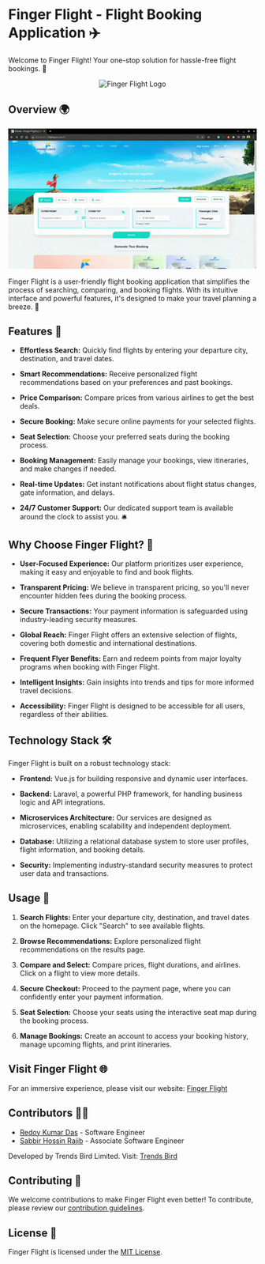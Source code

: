 # Finger Flight - Flight Booking Application ✈️


Welcome to Finger Flight! Your one-stop solution for hassle-free flight bookings. 🛫

<p align="center">
  <img src="https://fingerflights.com/wp-content/uploads/2021/08/fingerflight-logo-1.png" alt="Finger Flight Logo">
</p>

## Overview 🌍
<p align="center">
  <img src="https://raw.githubusercontent.com/Redoykumar/FingerFlights-Demo/main/Images/web.gif" alt="Finger Flight GIF">
</p>

Finger Flight is a user-friendly flight booking application that simplifies the process of searching, comparing, and booking flights. With its intuitive interface and powerful features, it's designed to make your travel planning a breeze. 🌟

## Features 🚀

- **Effortless Search:** Quickly find flights by entering your departure city, destination, and travel dates.

- **Smart Recommendations:** Receive personalized flight recommendations based on your preferences and past bookings.

- **Price Comparison:** Compare prices from various airlines to get the best deals.

- **Secure Booking:** Make secure online payments for your selected flights.

- **Seat Selection:** Choose your preferred seats during the booking process.

- **Booking Management:** Easily manage your bookings, view itineraries, and make changes if needed.

- **Real-time Updates:** Get instant notifications about flight status changes, gate information, and delays.

- **24/7 Customer Support:** Our dedicated support team is available around the clock to assist you. 🛎️

## Why Choose Finger Flight? 🤔

- **User-Focused Experience:** Our platform prioritizes user experience, making it easy and enjoyable to find and book flights.

- **Transparent Pricing:** We believe in transparent pricing, so you'll never encounter hidden fees during the booking process.

- **Secure Transactions:** Your payment information is safeguarded using industry-leading security measures.

- **Global Reach:** Finger Flight offers an extensive selection of flights, covering both domestic and international destinations.

- **Frequent Flyer Benefits:** Earn and redeem points from major loyalty programs when booking with Finger Flight.

- **Intelligent Insights:** Gain insights into trends and tips for more informed travel decisions.

- **Accessibility:** Finger Flight is designed to be accessible for all users, regardless of their abilities.

## Technology Stack 🛠️

Finger Flight is built on a robust technology stack:

- **Frontend:** Vue.js for building responsive and dynamic user interfaces.

- **Backend:** Laravel, a powerful PHP framework, for handling business logic and API integrations.

- **Microservices Architecture:** Our services are designed as microservices, enabling scalability and independent deployment.

- **Database:** Utilizing a relational database system to store user profiles, flight information, and booking details.

- **Security:** Implementing industry-standard security measures to protect user data and transactions.

## Usage 📝

1. **Search Flights:** Enter your departure city, destination, and travel dates on the homepage. Click "Search" to see available flights.

2. **Browse Recommendations:** Explore personalized flight recommendations on the results page.

3. **Compare and Select:** Compare prices, flight durations, and airlines. Click on a flight to view more details.

4. **Secure Checkout:** Proceed to the payment page, where you can confidently enter your payment information.

5. **Seat Selection:** Choose your seats using the interactive seat map during the booking process.

6. **Manage Bookings:** Create an account to access your booking history, manage upcoming flights, and print itineraries.

## Visit Finger Flight 🌐

For an immersive experience, please visit our website: [Finger Flight](https://fingerflights.com/)

## Contributors 🧑‍💻

- [Redoy Kumar Das](https://github.com/Redoykumar) - Software Engineer
- [Sabbir Hossin Rajib](https://github.com/SabbirHR) - Associate Software Engineer

Developed by Trends Bird Limited. Visit: [Trends Bird](https://trendsbird.com/)

## Contributing 🤝

We welcome contributions to make Finger Flight even better! To contribute, please review our [contribution guidelines](CONTRIBUTING.md).

## License 📜

Finger Flight is licensed under the [MIT License](LICENSE).
